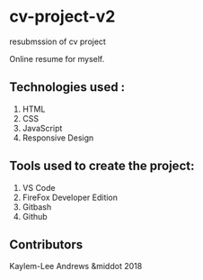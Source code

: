 # cv-project-v2

resubmssion of cv project

Online resume for myself.

## Technologies used :

1. HTML
2. CSS
3. JavaScript
4. Responsive Design

## Tools used to create the project:

1. VS Code
2. FireFox Developer Edition
3. Gitbash
4. Github

## Contributors

Kaylem-Lee Andrews &middot 2018

